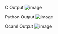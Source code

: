 C Output
![image](https://github.com/user-attachments/assets/59ace385-9106-4bbd-97b9-777dd141f44d)

Python Output
![image](https://github.com/user-attachments/assets/b21e70e6-109c-4d86-9c9e-0cd9d2c4bccf)

Ocaml Output
![image](https://github.com/user-attachments/assets/73228469-291f-4825-8e53-d2464547f632)


